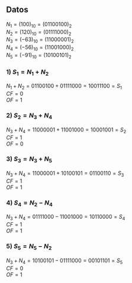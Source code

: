 ## Datos

$N_1 = (100)_{10} = (01100100)_2$  
$N_2 = (120)_{10} = (01111000)_2$  
$N_3 = (-63)_{10} = (11000001)_2$  
$N_4 = (-56)_{10} = (11001000)_2$  
$N_5 = (-91)_{10} = (10100101)_2$  

### 1) $S_1 = N_1 + N_2$

$N_1 + N_2 = 01100100 + 01111000 = 10011100 = S_1$  
$CF = 0$  
$OF= 1$

### 2) $S_2 = N_3 + N_4$

$N_3 + N_4 = 11000001 + 11001000 = 10001001 = S_2$  
$CF = 1$  
$OF= 0$  

### 3) $S_3 = N_3 + N_5$

$N_3 + N_4 = 11000001 + 10100101 = 01100110 = S_3$  
$CF = 1$  
$OF= 1$  

### 4) $S_4 = N_2 - N_4$

$N_3 + N_4 = 01111000 - 11001000 = 10110000 = S_4$  
$CF = 1$  
$OF= 1$ 

### 5) $S_5 = N_5 - N_2$

$N_3 + N_4 = 10100101 - 01111000 = 00101101 = S_5$  
$CF = 0$  
$OF= 1$ 